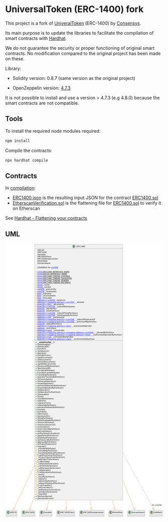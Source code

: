 # UniversalToken (ERC-1400) fork

This project is a fork of [UniveralToken](https://github.com/Consensys/UniversalToken) (ERC-1400) by [Consensys](https://consensys.io).

Its main purpose is to update the libraries to facilitate the compilation of smart contracts with [Hardhat](https://hardhat.org).

We do not guarantee the security or proper functioning of original smart contracts. No modification compared to the original project has been made on these.

Library:

- Solidity version: 0.8.7 (same version as the original project)

- OpenZeppelin version: [4.7.3](https://github.com/OpenZeppelin/openzeppelin-contracts/releases/tag/v4.7.3)

It is not possible to install and use a version > 4.7.3 (e.g 4.8.0) because the smart contracts are not compatible.

## Tools

To install the required node modules required:

```bash
npm install
```

Compile the contracts:

```bash
npx hardhat compile
```

## Contracts

In [compilation](./compilation):

- [ERC1400.json](compilation/ERC1400.json) is the resulting input JSON for the contract [ERC1400.sol](contracts/ERC1400.sol)
- [EtherscanVerification.sol](compilation/etherscanVerification.sol) is the flattening file for [ERC1400.sol](contracts/ERC1400.sol) to verify it on Etherscan

See [Hardhat - Flattening your contracts](https://hardhat.org/hardhat-runner/docs/advanced/flattening)

## UML

![ERC1400PlantUML](./doc/ERC1400PlantUML.png)
